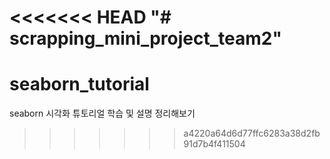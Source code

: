 <<<<<<< HEAD
"# scrapping_mini_project_team2" 
=======
# seaborn_tutorial
seaborn 시각화 튜토리얼 학습 및 설명 정리해보기
>>>>>>> a4220a64d6d77ffc6283a38d2fb91d7b4f411504
